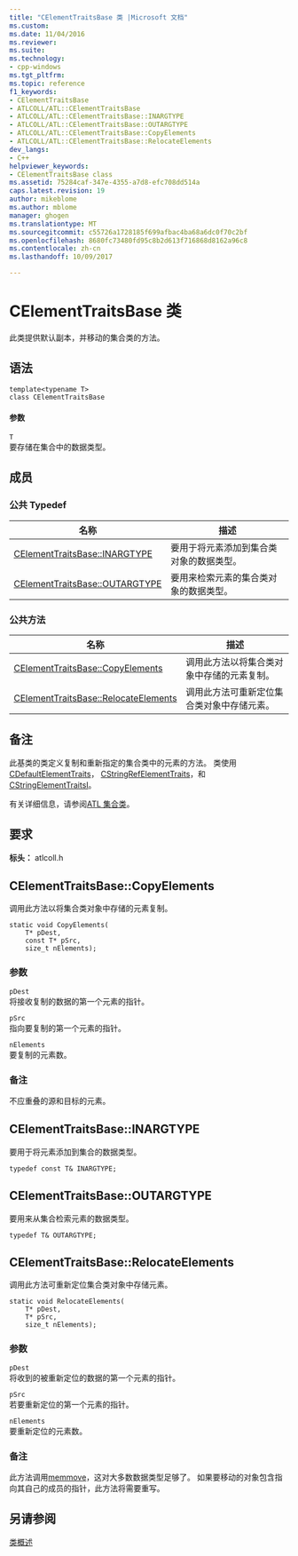 ```yaml
---
title: "CElementTraitsBase 类 |Microsoft 文档"
ms.custom: 
ms.date: 11/04/2016
ms.reviewer: 
ms.suite: 
ms.technology:
- cpp-windows
ms.tgt_pltfrm: 
ms.topic: reference
f1_keywords:
- CElementTraitsBase
- ATLCOLL/ATL::CElementTraitsBase
- ATLCOLL/ATL::CElementTraitsBase::INARGTYPE
- ATLCOLL/ATL::CElementTraitsBase::OUTARGTYPE
- ATLCOLL/ATL::CElementTraitsBase::CopyElements
- ATLCOLL/ATL::CElementTraitsBase::RelocateElements
dev_langs:
- C++
helpviewer_keywords:
- CElementTraitsBase class
ms.assetid: 75284caf-347e-4355-a7d8-efc708dd514a
caps.latest.revision: 19
author: mikeblome
ms.author: mblome
manager: ghogen
ms.translationtype: MT
ms.sourcegitcommit: c55726a1728185f699afbac4ba68a6dc0f70c2bf
ms.openlocfilehash: 8680fc73480fd95c8b2d613f716868d8162a96c8
ms.contentlocale: zh-cn
ms.lasthandoff: 10/09/2017

---
```

# <a name="celementtraitsbase-class"></a>CElementTraitsBase 类
此类提供默认副本，并移动的集合类的方法。  
  
## <a name="syntax"></a>语法  
  
```
template<typename T>  
class CElementTraitsBase
```  
  
#### <a name="parameters"></a>参数  
 `T`  
 要存储在集合中的数据类型。  
  
## <a name="members"></a>成员  
  
### <a name="public-typedefs"></a>公共 Typedef  
  
|名称|描述|  
|----------|-----------------|  
|[CElementTraitsBase::INARGTYPE](#inargtype)|要用于将元素添加到集合类对象的数据类型。|  
|[CElementTraitsBase::OUTARGTYPE](#outargtype)|要用来检索元素的集合类对象的数据类型。|  
  
### <a name="public-methods"></a>公共方法  
  
|名称|描述|  
|----------|-----------------|  
|[CElementTraitsBase::CopyElements](#copyelements)|调用此方法以将集合类对象中存储的元素复制。|  
|[CElementTraitsBase::RelocateElements](#relocateelements)|调用此方法可重新定位集合类对象中存储元素。|  
  
## <a name="remarks"></a>备注  
 此基类的类定义复制和重新指定的集合类中的元素的方法。 类使用[CDefaultElementTraits](../../atl/reference/cdefaultelementtraits-class.md)， [CStringRefElementTraits](../../atl/reference/cstringrefelementtraits-class.md)，和[CStringElementTraitsI](../../atl/reference/cstringelementtraitsi-class.md)。  
  
 有关详细信息，请参阅[ATL 集合类](../../atl/atl-collection-classes.md)。  
  
## <a name="requirements"></a>要求  
 **标头：** atlcoll.h  
  
##  <a name="copyelements"></a>CElementTraitsBase::CopyElements  
 调用此方法以将集合类对象中存储的元素复制。  
  
```
static void CopyElements(
    T* pDest,
    const T* pSrc,
    size_t nElements);
```  
  
### <a name="parameters"></a>参数  
 `pDest`  
 将接收复制的数据的第一个元素的指针。  
  
 `pSrc`  
 指向要复制的第一个元素的指针。  
  
 `nElements`  
 要复制的元素数。  
  
### <a name="remarks"></a>备注  
 不应重叠的源和目标的元素。  
  
##  <a name="inargtype"></a>CElementTraitsBase::INARGTYPE  
 要用于将元素添加到集合的数据类型。  
  
```
typedef const T& INARGTYPE;
```  
  
##  <a name="outargtype"></a>CElementTraitsBase::OUTARGTYPE  
 要用来从集合检索元素的数据类型。  
  
```
typedef T& OUTARGTYPE;
```  
  
##  <a name="relocateelements"></a>CElementTraitsBase::RelocateElements  
 调用此方法可重新定位集合类对象中存储元素。  
  
```
static void RelocateElements(
    T* pDest,
    T* pSrc,
    size_t nElements);
```  
  
### <a name="parameters"></a>参数  
 `pDest`  
 将收到的被重新定位的数据的第一个元素的指针。  
  
 `pSrc`  
 若要重新定位的第一个元素的指针。  
  
 `nElements`  
 要重新定位的元素数。  
  
### <a name="remarks"></a>备注  
 此方法调用[memmove](../../c-runtime-library/reference/memmove-wmemmove.md)，这对大多数数据类型足够了。 如果要移动的对象包含指向其自己的成员的指针，此方法将需要重写。  
  
## <a name="see-also"></a>另请参阅  
 [类概述](../../atl/atl-class-overview.md)

